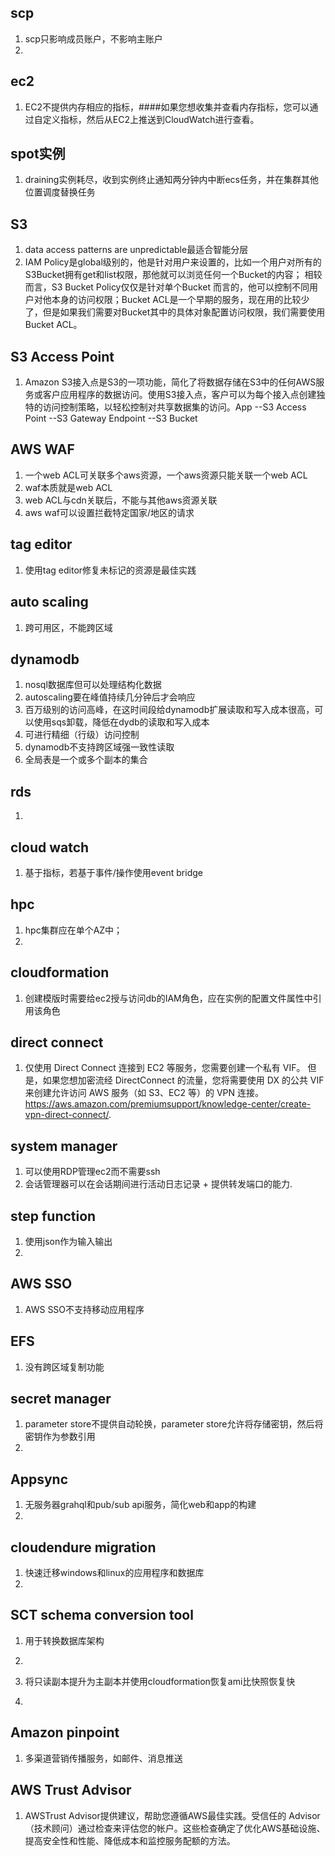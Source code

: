 ## scp
1. scp只影响成员账户，不影响主账户
2. 
## ec2
1. EC2不提供内存相应的指标，####如果您想收集并查看内存指标，您可以通过自定义指标，然后从EC2上推送到CloudWatch进行查看。

## spot实例
1. draining实例耗尽，收到实例终止通知两分钟内中断ecs任务，并在集群其他位置调度替换任务

## S3
1. data access patterns are unpredictable最适合智能分层
2. IAM Policy是global级别的，他是针对用户来设置的，比如一个用户对所有的S3Bucket拥有get和list权限，那他就可以浏览任何一个Bucket的内容； 相较而言，S3 Bucket Policy仅仅是针对单个Bucket 而言的，他可以控制不同用户对他本身的访问权限；Bucket ACL是一个早期的服务，现在用的比较少了，但是如果我们需要对Bucket其中的具体对象配置访问权限，我们需要使用Bucket ACL。

## S3 Access Point
1. Amazon S3接入点是S3的一项功能，简化了将数据存储在S3中的任何AWS服务或客户应用程序的数据访问。使用S3接入点，客户可以为每个接入点创建独特的访问控制策略，以轻松控制对共享数据集的访问。App --S3 Access Point --S3 Gateway Endpoint --S3 Bucket

## AWS WAF
1. 一个web ACL可关联多个aws资源，一个aws资源只能关联一个web ACL
2. waf本质就是web ACL
3. web ACL与cdn关联后，不能与其他aws资源关联
4. aws waf可以设置拦截特定国家/地区的请求
## tag editor
1. 使用tag editor修复未标记的资源是最佳实践
## auto scaling
1. 跨可用区，不能跨区域

## dynamodb
1. nosql数据库但可以处理结构化数据
2. autoscaling要在峰值持续几分钟后才会响应
3. 百万级别的访问高峰，在这时间段给dynamodb扩展读取和写入成本很高，可以使用sqs卸载，降低在dydb的读取和写入成本
4. 可进行精细（行级）访问控制
5. dynamodb不支持跨区域强一致性读取
6. 全局表是一个或多个副本的集合

## rds
1. 
## cloud watch
1. 基于指标，若基于事件/操作使用event bridge
## hpc
1. hpc集群应在单个AZ中；
2. 
## cloudformation
1. 创建模版时需要给ec2授与访问db的IAM角色，应在实例的配置文件属性中引用该角色
## direct connect
1. 仅使用 Direct Connect 连接到 EC2 等服务，您需要创建一个私有 VIF。 但是，如果您想加密流经 DirectConnect 的流量，您将需要使用 DX 的公共 VIF 来创建允许访问 AWS 服务（如 S3、EC2 等）的 VPN 连接。https://aws.amazon.com/premiumsupport/knowledge-center/create-vpn-direct-connect/.

## system manager

1. 可以使用RDP管理ec2而不需要ssh
2. 会话管理器可以在会话期间进行活动日志记录 + 提供转发端口的能力.

## step function
1. 使用json作为输入输出
2. 
## AWS SSO
1. AWS SSO不支持移动应用程序


## EFS
1. 没有跨区域复制功能

## secret manager
1. parameter store不提供自动轮换，parameter store允许将存储密钥，然后将密钥作为参数引用
2. 

## Appsync
1. 无服务器grahql和pub/sub api服务，简化web和app的构建
2. 

## cloudendure migration
1. 快速迁移windows和linux的应用程序和数据库
2. 

## SCT schema conversion tool
1. 用于转换数据库架构
2. 

1. 将只读副本提升为主副本并使用cloudformation恢复ami比快照恢复快
2. 
## Amazon pinpoint
1. 多渠道营销传播服务，如邮件、消息推送


## AWS Trust Advisor
1. AWSTrust Advisor提供建议，帮助您遵循AWS最佳实践。受信任的 Advisor（技术顾问）通过检查来评估您的帐户。这些检查确定了优化AWS基础设施、提高安全性和性能、降低成本和监控服务配额的方法。
